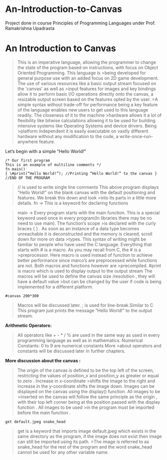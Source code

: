 # An-Introduction-to-Canvas
Project done in course Principles of Programming Languages under Prof. Ramakrishna Upadrasta

# An Introduction to Canvas

>This is an imperative language, allowing the programmer to change the state of the program based on instructions, with focus on Object Oriented Programming. This language is >being developed for general purpose use with an added focus on 2D game development. The use of various resources like a basic output stream focused on the 'canvas' as well as >input features for images and key bindings allow it to perform basic I/O operations directly onto the canvas, a resizable output screen based on the features opted by the user. >A simple syntax without trade-off for performance being a key feature of the language enables new users to get used to this language readily. The closeness of it to the machine >hardware allows it a lot of flexibility like bitwise calculations allowing it to be used for building intensive systems like Operating Systems and device drivers. Being >platform independent it is easily executable on vastly different hardware without any modification to the code, a write-once-run-anywhere feature.

Let’s begin with a simple “Hello World!”

    /* Our first program 
    This is an example of multiline comments */ 
    fn main()
    { \#print(“Hello World!”); //Printing “Hello World!” to the canvas } 
    //END OF THE PROGRAM

>// is used to write single line comments This above program displays “Hello World!” on the blank canvas with the default positioning and features. We break this down and look >into its parts in a little more details. fn -> This is a keyword for declaring functions

>main -> Every program starts with the main function. This is a special keyword used once in every program(In libraries there may be no need to use main). The function’s scope >is declared with the curly braces { } . As soon as an instance of a data type becomes unreachable it is deconstructed and the memory is cleared, scroll down for more on data >types. This syntax of writing might be familiar to people who have used the C language. Everything that starts with # is a macro. As you may recall from C, the # is a >preprocessor. Here macro is used instead of function to achieve better performance since marco’s are preprocessed while functions are not. Both macros and functions however are >precompiled. #print is macro which is used to display output to the output stream The macros will be used to define the canvas size /resolution , they will have a default value >but can be changed by the user if code is being implemented for a different platform.

    #canvas 200*300

>Macros will be discussed later. ; is used for line-break.Similar to C This program just prints the message “Hello World!” to the output stream.

**Arithmetic Operators:** 
>All operators like + - * / % are used in the same way as used in every programming language as well as in mathematics. Numerical Constants: 0 to 9 are numerical constants More >about operators and constants will be discussed later in further chapters.

**More discussion about the canvas :** 
>The origin of the canvas is defined to be the top left of the screen, restricting the values of position_x and position_y as greater or equal to zero . Increase in x-coordinate >shifts the image to the right and increase in the y-coordinate shifts the image down. Images can be displayed on the canvas using the display() function. All images to be >inserted on the canvas will follow the same principle as the origin , with their top left corner being at the position passed with the display function . All images to be used >in the program must be imported before the main function .

    get default.jpeg snake_head

>get is a keyword that imports image default.jpeg which exists in the same directory as the program, if the image does not exist then image can still be imported using its path. >The image is referred to as snake_head for the rest of the program and the word snake_head cannot be used for any other variable name.
